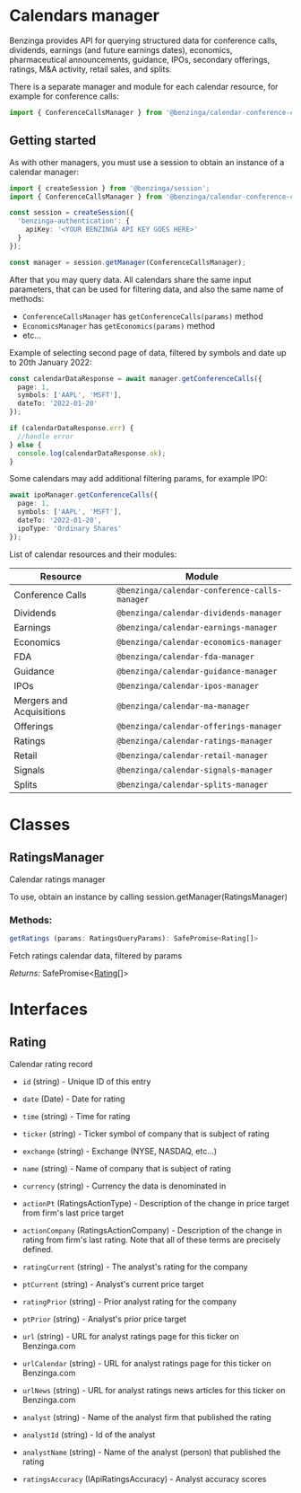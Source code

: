 # Calendars manager

Benzinga provides API for querying structured data for conference calls, dividends, earnings (and future earnings dates), economics, pharmaceutical announcements, guidance, IPOs, secondary offerings, ratings, M&A activity, retail sales, and splits.

There is a separate manager and module for each calendar resource, for example for conference calls:

```ts
import { ConferenceCallsManager } from '@benzinga/calendar-conference-calls-manager'
```

## Getting started

As with other managers, you must use a session to obtain an instance of a calendar manager:

```ts
import { createSession } from '@benzinga/session';
import { ConferenceCallsManager } from '@benzinga/calendar-conference-calls-manager';

const session = createSession({
  'benzinga-authentication': {
    apiKey: '<YOUR BENZINGA API KEY GOES HERE>'
  }
});

const manager = session.getManager(ConferenceCallsManager);
```

After that you may query data. All calendars share the same input parameters, that can be used for filtering data, and also the same name of methods:

* `ConferenceCallsManager` has `getConferenceCalls(params)` method
* `EconomicsManager` has `getEconomics(params)` method
* etc...

Example of selecting second page of data, filtered by symbols and date up to 20th January 2022:

```ts
const calendarDataResponse = await manager.getConferenceCalls({
  page: 1,
  symbols: ['AAPL', 'MSFT'],
  dateTo: '2022-01-20'
});

if (calendarDataResponse.err) {
  //handle error
} else {
  console.log(calendarDataResponse.ok);
}
```

Some calendars may add additional filtering params, for example IPO:

```ts
await ipoManager.getConferenceCalls({
  page: 1,
  symbols: ['AAPL', 'MSFT'],
  dateTo: '2022-01-20',
  ipoType: 'Ordinary Shares'
});
```

List of calendar resources and their modules:

| Resource      | Module |
| ----------- | ----------- |
| Conference Calls | `@benzinga/calendar-conference-calls-manager` |
| Dividends | `@benzinga/calendar-dividends-manager` |
| Earnings | `@benzinga/calendar-earnings-manager` |
| Economics | `@benzinga/calendar-economics-manager` |
| FDA | `@benzinga/calendar-fda-manager` |
| Guidance | `@benzinga/calendar-guidance-manager` |
| IPOs | `@benzinga/calendar-ipos-manager` |
| Mergers and Acquisitions | `@benzinga/calendar-ma-manager` |
| Offerings | `@benzinga/calendar-offerings-manager` |
| Ratings | `@benzinga/calendar-ratings-manager` |
| Retail | `@benzinga/calendar-retail-manager` |
| Signals | `@benzinga/calendar-signals-manager` |
| Splits | `@benzinga/calendar-splits-manager` |


# Classes
## RatingsManager
Calendar ratings manager

To use, obtain an instance by calling session.getManager(RatingsManager)

### Methods: 
```ts
getRatings (params: RatingsQueryParams): SafePromise<Rating[]>
```
Fetch ratings calendar data, filtered by params

*Returns:* SafePromise<[Rating](#rating)[]>




# Interfaces
## Rating
Calendar rating record

* `id` (string) - Unique ID of this entry

* `date` (Date) - Date for rating

* `time` (string) - Time for rating

* `ticker` (string) - Ticker symbol of company that is subject of rating

* `exchange` (string) - Exchange (NYSE, NASDAQ, etc...)

* `name` (string) - Name of company that is subject of rating

* `currency` (string) - Currency the data is denominated in

* `actionPt` (RatingsActionType) - Description of the change in price target from firm's last price target

* `actionCompany` (RatingsActionCompany) - Description of the change in rating from firm's last rating.
Note that all of these terms are precisely defined.

* `ratingCurrent` (string) - The analyst's rating for the company

* `ptCurrent` (string) - Analyst's current price target

* `ratingPrior` (string) - Prior analyst rating for the company

* `ptPrior` (string) - Analyst's prior price target

* `url` (string) - URL for analyst ratings page for this ticker on Benzinga.com

* `urlCalendar` (string) - URL for analyst ratings page for this ticker on Benzinga.com

* `urlNews` (string) - URL for analyst ratings news articles for this ticker on Benzinga.com

* `analyst` (string) - Name of the analyst firm that published the rating

* `analystId` (string) - Id of the analyst

* `analystName` (string) - Name of the analyst (person) that published the rating

* `ratingsAccuracy` (IApiRatingsAccuracy) - Analyst accuracy scores

